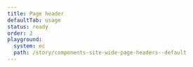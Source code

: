 ```yaml
---
title: Page header
defaultTab: usage
status: ready
order: 2
playground:
  system: ec
  path: /story/components-site-wide-page-headers--default
---
```

